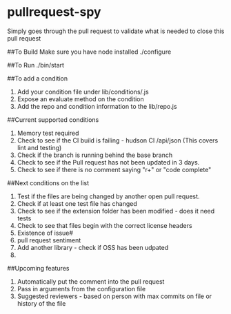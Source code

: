 pullrequest-spy
===============

Simply goes through the pull request to validate what is needed to close this pull request

##To Build
Make sure you have node installed
./configure

##To Run
./bin/start

##To add a condition
1. Add your condition file under lib/conditions/<name>.js
2. Expose an evaluate method on the condition
3. Add the repo and condition information to the lib/repo.js


##Current supported conditions
1. Memory test required
2. Check to see if the CI build is failing - hudson CI <server-ur>/api/json (This covers lint and testing)
3. Check if the branch is running behind the base branch
4. Check to see if the Pull request has not been updated in 3 days.
5. Check to see if there is no comment saying "r+" or "code complete"

##Next conditions on the list
1. Test if the files are being changed by another open pull request.
2. Check if at least one test file has changed
3. Check to see if the extension folder has been modified - does it need tests
4. Check to see that files begin with the correct license headers
5. Existence of issue#
6. pull request sentiment
7. Add another library - check if OSS has been udpated
8. 

##Upcoming features
1. Automatically put the comment into the pull request
2. Pass in arguments from the configuration file
3. Suggested reviewers - based on person with max commits on file or history of the file
